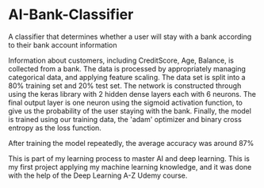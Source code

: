 # AI-Bank-Classifier
A classifier that determines whether a user will stay with a bank according to their bank account information


Information about customers, including CreditScore, Age, Balance, is collected from a bank. The data is processed by appropriately managing categorical data, and applying feature scaling. The data set is split into a 80% training set and 20% test set. The network is constructed through using the keras library with 2 hidden dense layers each with 6 neurons. The final output layer is one neuron using the sigmoid activation function, to give us the probability of the user staying with the bank. Finally, the model is trained using our training data, the 'adam' optimizer and binary cross entropy as the loss function. 

After training the model repeatedly, the average accuracy was around 87%

This is part of my learning process to master AI and deep learning. This is my first project applying my machine learning knowledge, and it was done with the help of the Deep Learning A-Z Udemy course.
